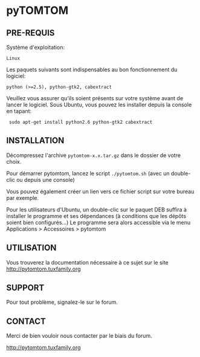 # pyTOMTOM

## PRE-REQUIS

Système d'exploitation: 

    Linux

Les paquets suivants sont indispensables au bon fonctionnement du logiciel: 

    python (>=2.5), python-gtk2, cabextract

Veuillez vous assurer qu'ils soient présents sur votre système avant de lancer le logiciel. Sous Ubuntu, vous pouvez les installer depuis la console en tapant:

	 sudo apt-get install python2.6 python-gtk2 cabextract

## INSTALLATION

Décompressez l'archive `pytomtom-x.x.tar.gz` dans le dossier de votre choix.

Pour démarrer pytomtom, lancez le script `./pytomtom.sh` (avec un double-clic ou depuis une console)

Vous pouvez également créer un lien vers ce fichier script sur votre bureau par exemple.

Pour les utilisateurs d'Ubuntu, un double-clic sur le paquet DEB suffira à installer le programme et ses dépendances (à conditions que les dépôts soient bien configurés...)
Le programme sera alors accessible via le menu Applications > Accessoires > pytomtom

## UTILISATION

Vous trouverez la documentation nécessaire à ce sujet sur le site http://pytomtom.tuxfamily.org

## SUPPORT

Pour tout problème, signalez-le sur le forum.

## CONTACT

Merci de bien vouloir nous contacter par le biais du forum.

http://pytomtom.tuxfamily.org
